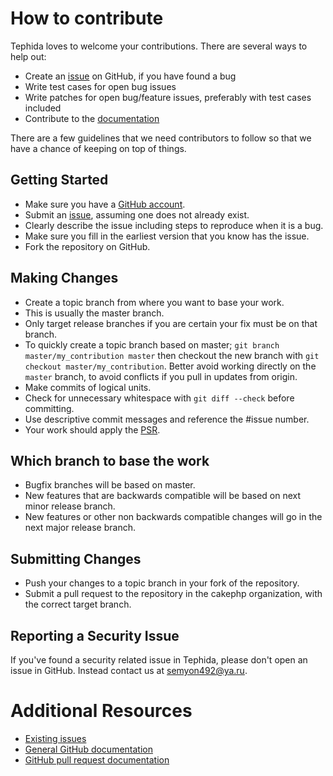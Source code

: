 # How to contribute

Tephida loves to welcome your contributions. There are several ways to help out:

* Create an [issue](https://github.com/Tephida/vii/issues) on GitHub, if you have found a bug
* Write test cases for open bug issues
* Write patches for open bug/feature issues, preferably with test cases included
* Contribute to the [documentation](https://github.com/Tephida/docs)

There are a few guidelines that we need contributors to follow so that we have a
chance of keeping on top of things.

## Getting Started

* Make sure you have a [GitHub account](https://github.com/signup/free).
* Submit an [issue](https://github.com/Tephida/vii/issues), assuming one does not already exist.
* Clearly describe the issue including steps to reproduce when it is a bug.
* Make sure you fill in the earliest version that you know has the issue.
* Fork the repository on GitHub.

## Making Changes

* Create a topic branch from where you want to base your work.
* This is usually the master branch.
* Only target release branches if you are certain your fix must be on that
  branch.
* To quickly create a topic branch based on master; `git branch
  master/my_contribution master` then checkout the new branch with `git
  checkout master/my_contribution`. Better avoid working directly on the
  `master` branch, to avoid conflicts if you pull in updates from origin.
* Make commits of logical units.
* Check for unnecessary whitespace with `git diff --check` before committing.
* Use descriptive commit messages and reference the #issue number.
* Your work should apply the [PSR](https://www.php-fig.org/psr/).

## Which branch to base the work

* Bugfix branches will be based on master.
* New features that are backwards compatible will be based on next minor release
  branch.
* New features or other non backwards compatible changes will go in the next major release branch.

## Submitting Changes

* Push your changes to a topic branch in your fork of the repository.
* Submit a pull request to the repository in the cakephp organization, with the
  correct target branch.

## Reporting a Security Issue

If you've found a security related issue in Tephida, please don't open an issue in GitHub. Instead contact us at
semyon492@ya.ru.

# Additional Resources

* [Existing issues](https://github.com/semyon492/vii/issues)
* [General GitHub documentation](https://help.github.com/)
* [GitHub pull request documentation](https://help.github.com/send-pull-requests/)
